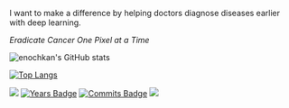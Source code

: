  I want to make a difference by helping doctors diagnose diseases earlier with deep learning.

_Eradicate Cancer One Pixel at a Time_

![enochkan's GitHub stats](https://github-readme-stats.vercel.app/api?username=enochkan&count_private=true&include_all_commits=true&show_icons=true&bg_color=00000000&text_color=8B949E&title_color=56A1F7&icon_color=56A1F7&custom_title=Profile%20Stats:&disable_animations=true)

[![Top Langs](https://github-readme-stats.vercel.app/api/top-langs/?username=enochkan&layout=compact&custom_title=Languages%20Used:&title_color=56A1F7&bg_color=00000000&text_color=8B949E&langs_count=10&hide=HTML,Makefile,CSS,Jupyter%20Notebook)](https://github.com/anuraghazra/github-readme-stats)

![](https://komarev.com/ghpvc/?username=enochkan&label=Profile%20Visits)
[![Years Badge](https://badges.pufler.dev/years/enochkan?color=blue)](https://badges.pufler.dev)
[![Commits Badge](https://badges.pufler.dev/commits/weekly/enochkan?color=blue)](https://badges.pufler.dev)
![](https://komarev.com/ghpvc/?username=borda&color=green)
